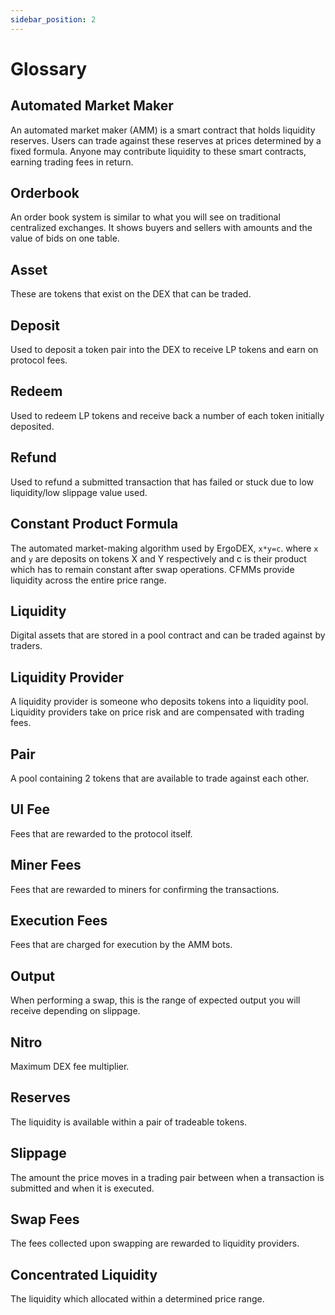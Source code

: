 ```yaml
---
sidebar_position: 2
---
```


# Glossary

## Automated Market Maker
An automated market maker (AMM) is a smart contract that holds liquidity reserves. Users can trade against these 
reserves at prices determined by a fixed formula. Anyone may contribute liquidity to these smart contracts, earning trading fees in return.

## Orderbook
An order book system is similar to what you will see on traditional centralized exchanges. It shows buyers and sellers with amounts and the value of bids on one table.

## Asset
These are tokens that exist on the DEX that can be traded.

## Deposit
Used to deposit a token pair into the DEX to receive LP tokens and earn on protocol fees.

## Redeem
Used to redeem LP tokens and receive back a number of each token initially deposited.

## Refund
Used to refund a submitted transaction that has failed or stuck due to low liquidity/low slippage value used.

## Constant Product Formula
The automated market-making algorithm used by ErgoDEX, `x*y=c`. where `x` and `y` are deposits on tokens X and Y respectively and c is their product which has to remain constant after swap operations. CFMMs provide liquidity across the entire price range.

## Liquidity
Digital assets that are stored in a pool contract and can be traded against by traders.

## Liquidity Provider
A liquidity provider is someone who deposits tokens into a liquidity pool. Liquidity providers take on price risk and are compensated with trading fees.

## Pair
A pool containing 2 tokens that are available to trade against each other.

## UI Fee
Fees that are rewarded to the protocol itself.

## Miner Fees
Fees that are rewarded to miners for confirming the transactions.

## Execution Fees
Fees that are charged for execution by the AMM bots.

## Output
When performing a swap, this is the range of expected output you will receive depending on slippage.

## Nitro
Maximum DEX fee multiplier.

## Reserves
The liquidity is available within a pair of tradeable tokens.

## Slippage
The amount the price moves in a trading pair between when a transaction is submitted and when it is executed.

## Swap Fees
The fees collected upon swapping are rewarded to liquidity providers.

## Concentrated Liquidity
The liquidity which allocated within a determined price range.